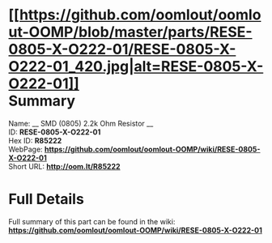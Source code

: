 
[[https://github.com/oomlout/oomlout-OOMP/blob/master/parts/RESE-0805-X-O222-01/RESE-0805-X-O222-01_420.jpg|alt=RESE-0805-X-O222-01]]     
Summary
=================
  
Name: __ SMD (0805) 2.2k Ohm Resistor __    
ID: __RESE-0805-X-O222-01__   
Hex ID: __R85222__   
WebPage: __https://github.com/oomlout/oomlout-OOMP/wiki/RESE-0805-X-O222-01__   
Short URL: __http://oom.lt/R85222__   

Full Details
==========================
Full summary of this part can be found in the wiki:   
__https://github.com/oomlout/oomlout-OOMP/wiki/RESE-0805-X-O222-01__    

